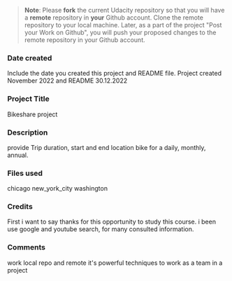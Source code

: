 >**Note**: Please **fork** the current Udacity repository so that you will have a **remote** repository in **your** Github account. Clone the remote repository to your local machine. Later, as a part of the project "Post your Work on Github", you will push your proposed changes to the remote repository in your Github account.

### Date created
Include the date you created this project and README file.
Project created November 2022 and README 30.12.2022

### Project Title
Bikeshare project

### Description
provide Trip duration, start and end location bike for a daily, monthly, annual.

### Files used
chicago
new_york_city
washington

### Credits
First i want to say thanks for this opportunity to study this course. i been use google and youtube search, for many consulted information.

### Comments
work local repo and remote it's powerful techniques to work as a team in a project

